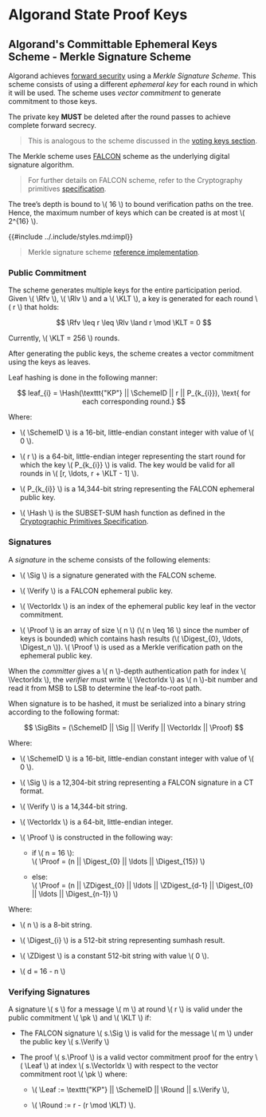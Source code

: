 $$
\newcommand \Rfv {\mathrm{FirstValidRound}}
\newcommand \Rlv {\mathrm{LastValidRound}}
\newcommand \KLT {\mathrm{KeyLifeTime}}
\newcommand \Hash {\mathrm{Hash}}
\newcommand \SchemeID {\mathrm{SchemeID}}
\newcommand \Sig {\mathrm{Signature}}
\newcommand \Verify {\mathrm{VerifyingKey}}
\newcommand \VectorIdx {\mathrm{VectorIndex}}
\newcommand \Proof {\mathrm{Proof}}
\newcommand \Digest {\mathrm{Digest}}
\newcommand \ZDigest {\mathrm{Zero}\Digest}
\newcommand \SigBits {\Sig\mathrm{BitString}}
\newcommand \pk {\mathrm{pk}}
\newcommand \Leaf {\mathrm{Leaf}}
\newcommand \Round {\mathrm{Round}}
$$

# Algorand State Proof Keys

## Algorand's Committable Ephemeral Keys Scheme - Merkle Signature Scheme

Algorand achieves [forward security](https://en.wikipedia.org/wiki/Forward_secrecy)
using a _Merkle Signature Scheme_. This scheme consists of using a different _ephemeral
key_ for each round in which it will be used. The scheme uses _vector commitment_
to generate commitment to those keys. 

The private key **MUST** be deleted after the round passes to achieve complete forward
secrecy.

> This is analogous to the scheme discussed in the [voting keys section](./keys-participation.md).

The Merkle scheme uses [FALCON](https://falcon-sign.info/) scheme as the underlying
digital signature algorithm.

> For further details on FALCON scheme, refer to the Cryptography primitives [specification](../crypto/crypto.md#falcon).

The tree’s depth is bound to \\( 16 \\) to bound verification paths on the tree.
Hence, the maximum number of keys which can be created is at most \\( 2^{16} \\).

{{#include ../.include/styles.md:impl}}
> Merkle signature scheme [reference implementation](https://github.com/algorand/go-algorand/blob/b6e5bcadf0ad3861d4805c51cbf3f695c38a93b7/crypto/merklesignature/merkleSignatureScheme.go).

### Public Commitment

The scheme generates multiple keys for the entire participation period. Given
\\( \Rfv \\), \\( \Rlv \\) and a \\( \KLT \\), a key is generated for each round
\\( r \\) that holds:

$$
\Rfv \leq r \leq \Rlv \land r \mod \KLT = 0
$$

Currently, \\( \KLT = 256 \\) rounds.

After generating the public keys, the scheme creates a vector commitment using the
keys as leaves.

Leaf hashing is done in the following manner:

$$
leaf_{i} = \Hash(\texttt{"KP"} || \SchemeID || r || P_{k_{i}}), \text{ for each corresponding round.}
$$

Where:

- \\( \SchemeID \\) is a 16-bit, little-endian constant integer with value of \\( 0 \\).

- \\( r \\) is a 64-bit, little-endian integer representing the start round for which
the key \\( P_{k_{i}} \\) is valid. The key would be valid for all rounds in
\\( [r, \ldots, r + \KLT - 1] \\).

- \\( P_{k_{i}} \\) is a 14,344-bit string representing the FALCON ephemeral public key.

- \\( \Hash \\) is the SUBSET-SUM hash function as defined in the [Cryptographic Primitives Specification](../crypto/crypto-overview.md).

### Signatures

A _signature_ in the scheme consists of the following elements: 

- \\( \Sig \\) is a signature generated with the FALCON scheme.

- \\( \Verify \\) is a FALCON ephemeral public key.

- \\( \VectorIdx \\) is an index of the ephemeral public key leaf in the vector
commitment.

- \\( \Proof \\) is an array of size \\( n \\) (\\( n \leq 16 \\) since the number
of keys is bounded) which contains hash results (\\( \Digest_{0}, \ldots, \Digest_n \\)).
\\( \Proof \\) is used as a Merkle verification path on the ephemeral public key. 

When the _committer_ gives a \\( n \\)-depth authentication path for index \\( \VectorIdx \\),
the _verifier_ must write \\( \VectorIdx \\) as \\( n \\)-bit number and read it
from MSB to LSB to determine the leaf-to-root path.

When signature is to be hashed, it must be serialized into a binary string according
to the following format:

$$
\SigBits = (\SchemeID || \Sig || \Verify || \VectorIdx || \Proof)
$$

Where:

- \\( \SchemeID \\) is a 16-bit, little-endian constant integer with value of \\( 0 \\).

- \\( \Sig \\) is a 12,304-bit string representing a FALCON signature in a CT format.

- \\( \Verify \\) is a 14,344-bit string.

- \\( \VectorIdx \\) is a 64-bit, little-endian integer.

- \\( \Proof \\) is constructed in the following way:

  - if \\( n = 16 \\):\
    \\( \Proof = (n || \Digest_{0} || \ldots || \Digest_{15}) \\)

  - else:\
    \\( \Proof = (n || \ZDigest_{0} || \ldots || \ZDigest_{d-1} || \Digest_{0} || \ldots || \Digest_{n-1}) \\)

Where:

- \\( n \\) is a 8-bit string.

- \\( \Digest_{i} \\) is a 512-bit string representing sumhash result.

- \\( \ZDigest \\) is a constant 512-bit string with value \\( 0 \\).

- \\( d = 16 - n \\)

### Verifying Signatures

A signature \\( s \\) for a message \\( m \\) at round \\( r \\) is valid under
the public commitment \\( \pk \\) and \\( \KLT \\) if:

- The FALCON signature \\( s.\Sig \\) is valid for the message \\( m \\) under the
public key \\( s.\Verify \\)

- The proof \\( s.\Proof \\) is a valid vector commitment proof for the entry \\( \Leaf \\)
at index \\( s.\VectorIdx \\) with respect to the vector commitment root \\( \pk \\)
where:

  - \\( \Leaf := \texttt{"KP"} || \SchemeID || \Round || s.\Verify \\),

  - \\( \Round :=  r - (r \mod \KLT) \\).